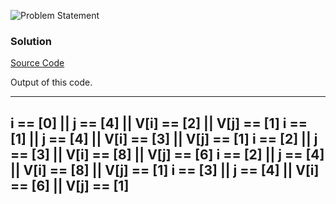 ![Problem Statement](https://github.com/cpp-rakesh/Algorithms/blob/master/Chapter_2_Getting_Started/Problems/2-4/repo/problem.png)

### Solution
[Source Code](https://github.com/cpp-rakesh/Algorithms/blob/master/Chapter_2_Getting_Started/Problems/2-4/repo/a.cpp)

Output of this code.

 --------------------------------------------------
 i == [0] || j == [4] || V[i] == [2] || V[j] == [1]
 i == [1] || j == [4] || V[i] == [3] || V[j] == [1]
 i == [2] || j == [3] || V[i] == [8] || V[j] == [6]
 i == [2] || j == [4] || V[i] == [8] || V[j] == [1]
 i == [3] || j == [4] || V[i] == [6] || V[j] == [1]
 --------------------------------------------------  
